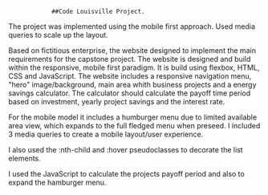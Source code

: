                 ##Code Louisville Project.

The project was implemented using the mobile first approach. Used media queries to scale up the layout.

Based on fictitious enterprise, the website designed to implement the main requirements for the capstone project. The website is designed and build within the responsive, mobile first paradigm. It is build using flexbox, HTML, CSS and JavaScript. The website includes a responsive navigation menu, "hero" image/background, main area whith business projects and a energy savings calculator. The calculator should calculate the payoff time period based on investment, yearly project savings and the interest rate. 

For the mobile model it includes a humburger menu due to limited available area view, which expands to the full fledged menu when preseed. I included 3 media queries to create a mobile layout/user experience.

I also used the :nth-child and :hover pseudoclasses to decorate the list elements.

I used the JavaScript to calculate the projects payoff period and also to expand the hamburger menu.


